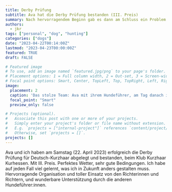 ```yaml
---
title: Derby Prüfung
subtitle: Ava hat die Derby Prüfung bestanden (III. Preis)
summary: Nach hervorragendem Beginn gab es dann am Schluss ein Problem beim Vorstehen - aber wir haben das Derby!
authors:
  - jkr
tags: ["personal", "dog", "hunting"]
categories: ["dogs"]
date: "2023-04-22T00:14:00Z"
lastmod: "2023-04-23T00:00:00Z"
featured: TRUE
draft: FALSE

# Featured image
# To use, add an image named `featured.jpg/png` to your page's folder.
# Placement options: 1 = Full column width, 2 = Out-set, 3 = Screen-width
# Focal point options: Smart, Center, TopLeft, Top, TopRight, Left, Right, BottomLeft, Bottom, BottomRight
image:
  placement: 2
  caption: 'Das stolze Team: Ava mit ihrem Hundeführer, am Tag danach im Bergpark. Photo Privat.'
  focal_point: "Smart"
  preview_only: false

# Projects (optional).
#   Associate this post with one or more of your projects.
#   Simply enter your project's folder or file name without extension.
#   E.g. `projects = ["internal-project"]` references `content/project/deep-learning/index.md`.
#   Otherwise, set `projects = []`.
projects: []
---
```


Ava und ich haben am Samstag (22. April 2023) erfolgreich die Derby Prüfung für Deutsch-Kurzhaar abgelegt und bestanden, beim Klub Kurzhaar Kurhessen. Mit III. Preis. Perfektes Wetter, sehr gute Bedingungen. Ich habe auf jeden Fall viel gelernt, was ich in Zukunft anders gestalten muss. Hervorragende Organisation und toller Einsatz von den Richterinnen und Richtern, und wunderbare Unterstützung durch die anderen Hundeführer:innen.
